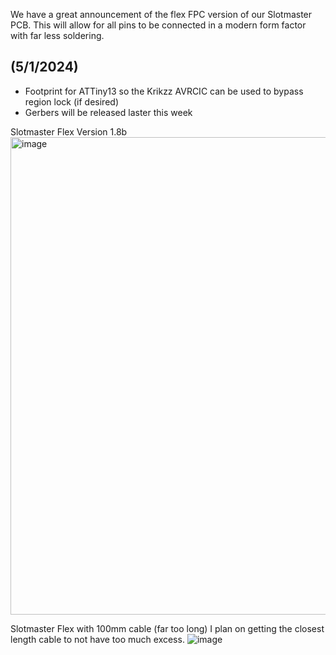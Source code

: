 
We have a great announcement of the flex FPC version of our Slotmaster PCB.
This will allow for all pins to be connected in a modern form factor with far less soldering.

## (5/1/2024) ##
- Footprint for ATTiny13 so the Krikzz AVRCIC can be used to bypass region lock (if desired)
- Gerbers will be released laster this week

Slotmaster Flex Version 1.8b
<img width="764" alt="image" src="https://github.com/ShawMerlin/NES-Slotmaster/assets/70423454/099b2dba-f01b-4af6-9bc9-d731ecbe94b8">

Slotmaster Flex with 100mm cable (far too long)  I plan on getting the closest length cable to not have too much excess.
![image](https://github.com/ShawMerlin/NES-Slotmaster/assets/70423454/54e1cc0d-48fb-4b19-bf76-c6167af7be5e)

